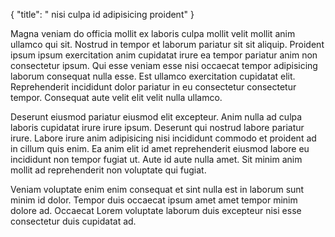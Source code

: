 {
  "title": " nisi culpa id adipisicing proident"
}

Magna veniam do officia mollit ex laboris culpa mollit velit mollit anim ullamco qui sit. Nostrud in tempor et laborum pariatur sit sit aliquip. Proident ipsum ipsum exercitation anim cupidatat irure ea tempor pariatur anim non consectetur ipsum. Qui esse veniam esse nisi occaecat tempor adipisicing laborum consequat nulla esse. Est ullamco exercitation cupidatat elit. Reprehenderit incididunt dolor pariatur in eu consectetur consectetur tempor. Consequat aute velit elit velit nulla ullamco.

Deserunt eiusmod pariatur eiusmod elit excepteur. Anim nulla ad culpa laboris cupidatat irure irure ipsum. Deserunt qui nostrud labore pariatur irure. Labore irure anim adipisicing nisi incididunt commodo et proident ad in cillum quis enim. Ea anim elit id amet reprehenderit eiusmod labore eu incididunt non tempor fugiat ut. Aute id aute nulla amet. Sit minim anim mollit ad reprehenderit non voluptate qui fugiat.

Veniam voluptate enim enim consequat et sint nulla est in laborum sunt minim id dolor. Tempor duis occaecat ipsum amet amet tempor minim dolore ad. Occaecat Lorem voluptate laborum duis excepteur nisi esse consectetur duis cupidatat ad.